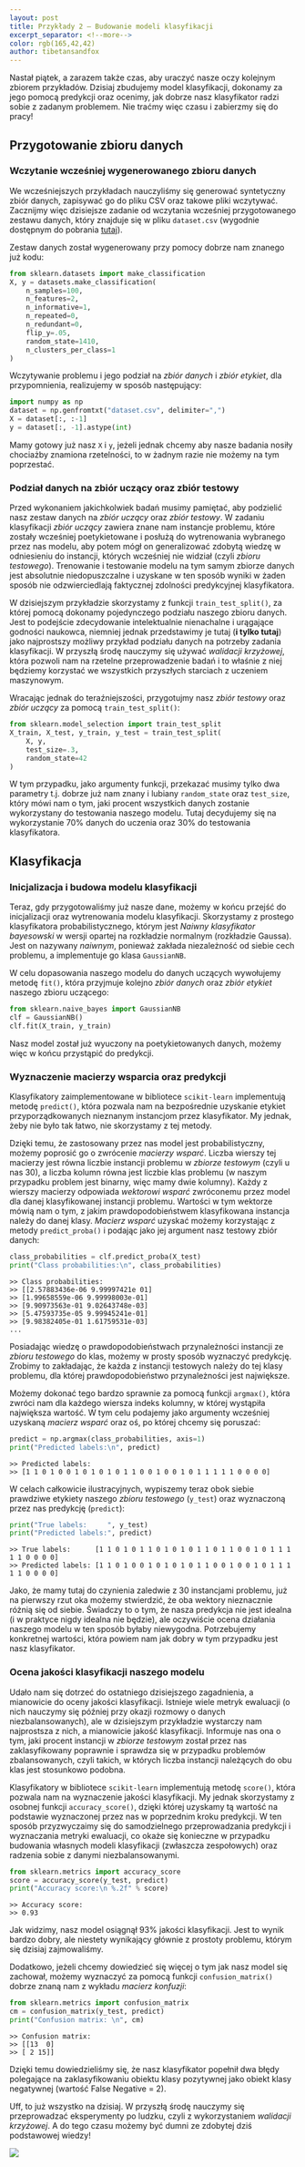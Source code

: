 ```yaml
---
layout: post
title: Przykłady 2 — Budowanie modeli klasyfikacji
excerpt_separator: <!--more-->
color: rgb(165,42,42)
author: tibetansandfox
---
```


Nastał piątek, a zarazem także czas, aby uraczyć nasze oczy kolejnym zbiorem przykładów. Dzisiaj zbudujemy model klasyfikacji, dokonamy za jego pomocą predykcji oraz ocenimy, jak dobrze nasz klasyfikator radzi sobie z zadanym problemem. Nie traćmy więc czasu i zabierzmy się do pracy!

<!--more-->

## Przygotowanie zbioru danych

### Wczytanie wcześniej wygenerowanego zbioru danych

We wcześniejszych przykładach nauczyliśmy się generować syntetyczny zbiór danych, zapisywać go do pliku CSV oraz takowe pliki wczytywać. Zacznijmy więc dzisiejsze zadanie od wczytania wcześniej przygotowanego zestawu danych, który znajduje się w pliku `dataset.csv` (wygodnie dostępnym do pobrania [tutaj](examples/dataset.csv)).

Zestaw danych został wygenerowany przy pomocy dobrze nam znanego już kodu:

```python
from sklearn.datasets import make_classification
X, y = datasets.make_classification(
    n_samples=100,
    n_features=2,
    n_informative=1,
    n_repeated=0,
    n_redundant=0,
    flip_y=.05,
    random_state=1410,
    n_clusters_per_class=1
)
```

Wczytywanie problemu i jego podział na *zbiór danych* i *zbiór etykiet*, dla przypomnienia, realizujemy w sposób następujący:

```python
import numpy as np
dataset = np.genfromtxt("dataset.csv", delimiter=",")
X = dataset[:, :-1]
y = dataset[:, -1].astype(int)
```

Mamy gotowy już nasz `X` i `y`, jeżeli jednak chcemy aby nasze badania nosiły chociażby znamiona rzetelności, to w żadnym razie nie możemy na tym poprzestać.

### Podział danych na zbiór uczący oraz zbiór testowy

Przed wykonaniem jakichkolwiek badań musimy pamiętać, aby podzielić nasz zestaw danych na *zbiór uczący* oraz *zbiór testowy*. W zadaniu klasyfikacji *zbiór uczący* zawiera znane nam instancje problemu, które zostały wcześniej poetykietowane i posłużą do wytrenowania wybranego przez nas modelu, aby potem mógł on generalizować zdobytą wiedzę w odniesieniu do instancji, których wcześniej nie widział (czyli *zbioru testowego*). Trenowanie i testowanie modelu na tym samym zbiorze danych jest absolutnie niedopuszczalne i uzyskane w ten sposób wyniki w żaden sposób nie odzwierciedlają faktycznej zdolności predykcyjnej klasyfikatora.

W dzisiejszym przykładzie skorzystamy z funkcji `train_test_split()`, za której pomocą dokonamy pojedynczego podziału naszego zbioru danych. Jest to podejście zdecydowanie intelektualnie nienachalne i urągające godności naukowca, niemniej jednak przedstawimy je tutaj (**i tylko tutaj**) jako najprostszy możliwy przykład podziału danych na potrzeby zadania klasyfikacji. W przyszłą środę nauczymy się używać *walidacji krzyżowej*, która pozwoli nam na rzetelne przeprowadzenie badań i to właśnie z niej będziemy korzystać we wszystkich przyszłych starciach z uczeniem maszynowym.

Wracając jednak do teraźniejszości, przygotujmy nasz *zbiór testowy* oraz *zbiór uczący* za pomocą `train_test_split()`:

```python
from sklearn.model_selection import train_test_split
X_train, X_test, y_train, y_test = train_test_split(
    X, y,
    test_size=.3,
    random_state=42
)
```
W tym przypadku, jako argumenty funkcji, przekazać musimy tylko dwa parametry t.j. dobrze już nam znany i lubiany `random_state` oraz `test_size`, który mówi nam o tym, jaki procent wszystkich danych zostanie wykorzystany do testowania naszego modelu. Tutaj decydujemy się na wykorzystanie 70% danych do uczenia oraz 30% do testowania klasyfikatora.

## Klasyfikacja

### Inicjalizacja i budowa modelu klasyfikacji

Teraz, gdy przygotowaliśmy już nasze dane, możemy w końcu przejść do inicjalizacji oraz wytrenowania modelu klasyfikacji. Skorzystamy z prostego klasyfikatora probabilistycznego, którym jest *Naiwny klasyfikator bayesowski* w wersji opartej na rozkładzie normalnym (rozkładzie Gaussa). Jest on nazywany *naiwnym*, ponieważ zakłada niezależność od siebie cech problemu, a implementuje go klasa `GaussianNB`.

W celu dopasowania naszego modelu do danych uczących wywołujemy metodę `fit()`, która przyjmuje kolejno *zbiór danych* oraz *zbiór etykiet* naszego zbioru uczącego:

```python
from sklearn.naive_bayes import GaussianNB
clf = GaussianNB()
clf.fit(X_train, y_train)
```
Nasz model został już wyuczony na poetykietowanych danych, możemy więc w końcu przystąpić do predykcji.

### Wyznaczenie macierzy wsparcia oraz predykcji

Klasyfikatory zaimplementowane w bibliotece `scikit-learn` implementują metodę `predict()`, która pozwala nam na bezpośrednie uzyskanie etykiet przyporządkowanych nieznanym instancjom przez klasyfikator. My jednak, żeby nie było tak łatwo, nie skorzystamy z tej metody.

Dzięki temu, że zastosowany przez nas model jest probabilistyczny, możemy poprosić go o zwrócenie *macierzy wsparć*. Liczba wierszy tej macierzy jest równa liczbie instancji problemu w *zbiorze testowym* (czyli u nas 30), a liczba kolumn równa jest liczbie klas problemu (w naszym przypadku problem jest binarny, więc mamy dwie kolumny). Każdy z wierszy macierzy odpowiada *wektorowi wsparć* zwróconemu przez model dla danej klasyfikowanej instancji problemu. Wartości w tym wektorze mówią nam o tym, z jakim prawdopodobieństwem klasyfikowana instancja należy do danej klasy. *Macierz wsparć* uzyskać możemy korzystając z metody `predict_proba()` i podając jako jej argument nasz testowy zbiór danych:

```python
class_probabilities = clf.predict_proba(X_test)
print("Class probabilities:\n", class_probabilities)
```
```
>> Class probabilities:
>> [[2.57883436e-06 9.99997421e 01]
>> [1.99658559e-06 9.99998003e-01]
>> [9.90973563e-01 9.02643748e-03]
>> [5.47593735e-05 9.99945241e-01]
>> [9.98382405e-01 1.61759531e-03]
...
```

Posiadając wiedzę o prawdopodobieństwach przynależności instancji ze *zbioru testowego* do klas, możemy w prosty sposób wyznaczyć predykcję. Zrobimy to zakładając, że każda z instancji testowych należy do tej klasy problemu, dla której prawdopodobieństwo przynależności jest największe.

Możemy dokonać tego bardzo sprawnie za pomocą funkcji `argmax()`, która zwróci nam dla każdego wiersza indeks kolumny, w której wystąpiła największa wartość. W tym celu podajemy jako argumenty wcześniej uzyskaną *macierz wsparć* oraz oś, po której chcemy się poruszać:

```python
predict = np.argmax(class_probabilities, axis=1)
print("Predicted labels:\n", predict)
```
```
>> Predicted labels:
>> [1 1 0 1 0 0 1 0 1 0 1 0 1 1 0 0 1 0 0 1 0 1 1 1 1 1 0 0 0 0]
```

W celach całkowicie ilustracyjnych, wypiszemy teraz obok siebie prawdziwe etykiety naszego *zbioru testowego* (`y_test`) oraz wyznaczoną przez nas predykcję (`predict`):

```python
print("True labels:     ", y_test)
print("Predicted labels:", predict)
```
```
>> True labels:      [1 1 0 1 0 1 1 0 1 0 1 0 1 1 0 1 1 0 0 1 0 1 1 1 1 1 0 0 0 0]
>> Predicted labels: [1 1 0 1 0 0 1 0 1 0 1 0 1 1 0 0 1 0 0 1 0 1 1 1 1 1 0 0 0 0]
```

Jako, że mamy tutaj do czynienia zaledwie z 30 instancjami problemu, już na pierwszy rzut oka możemy stwierdzić, że oba wektory nieznacznie różnią się od siebie. Świadczy to o tym, że nasza predykcja nie jest idealna (i w praktyce nigdy idealna nie będzie), ale oczywiście ocena działania naszego modelu w ten sposób byłaby niewygodna. Potrzebujemy konkretnej wartości, która powiem nam jak dobry w tym przypadku jest nasz klasyfikator.  

### Ocena jakości klasyfikacji naszego modelu

Udało nam się dotrzeć do ostatniego dzisiejszego zagadnienia, a mianowicie do oceny jakości klasyfikacji. Istnieje wiele metryk ewaluacji (o nich nauczymy się później przy okazji rozmowy o danych niezbalansowanych), ale w dzisiejszym przykładzie wystarczy nam najprostsza z nich, a mianowicie jakość klasyfikacji. Informuje nas ona o tym, jaki procent instancji w *zbiorze testowym* został przez nas zaklasyfikowany poprawnie i sprawdza się w przypadku problemów zbalansowanych, czyli takich, w których liczba instancji należących do obu klas jest stosunkowo podobna.

Klasyfikatory w bibliotece `scikit-learn` implementują metodę `score()`, która pozwala nam na wyznaczenie jakości klasyfikacji. My jednak skorzystamy z osobnej funkcji `accuracy_score()`, dzięki której uzyskamy tą wartość na podstawie wyznaczonej przez nas w poprzednim kroku predykcji. W ten sposób przyzwyczaimy się do samodzielnego przeprowadzania predykcji i wyznaczania metryki ewaluacji, co okaże się konieczne w przypadku budowania własnych modeli klasyfikacji (zwłaszcza zespołowych) oraz radzenia sobie z danymi niezbalansowanymi.

```python
from sklearn.metrics import accuracy_score
score = accuracy_score(y_test, predict)
print("Accuracy score:\n %.2f" % score)
```
```
>> Accuracy score:
>> 0.93
```

Jak widzimy, nasz model osiągnął 93% jakości klasyfikacji. Jest to wynik bardzo dobry, ale niestety wynikający głównie z prostoty problemu, którym się dzisiaj zajmowaliśmy.

Dodatkowo, jeżeli chcemy dowiedzieć się więcej o tym jak nasz model się zachował, możemy wyznaczyć za pomocą funkcji `confusion_matrix()` dobrze znaną nam z wykładu *macierz konfuzji*:

```python
from sklearn.metrics import confusion_matrix
cm = confusion_matrix(y_test, predict)
print("Confusion matrix: \n", cm)
```
```
>> Confusion matrix:
>> [[13  0]
>> [ 2 15]]
```

Dzięki temu dowiedzieliśmy się, że nasz klasyfikator popełnił dwa błędy polegające na zaklasyfikowaniu obiektu klasy pozytywnej jako obiekt klasy negatywnej (wartość False Negative = 2).

Uff, to już wszystko na dzisiaj. W przyszłą środę nauczymy się przeprowadzać eksperymenty po ludzku, czyli z wykorzystaniem *walidacji krzyżowej*. A do tego czasu możemy być dumni ze zdobytej dziś podstawowej wiedzy!

![](/examples/kod2neo.jpg)
